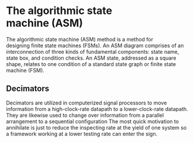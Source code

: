 # The algorithmic state machine (ASM) 
The algorithmic state machine (ASM) method is a method for designing finite state machines (FSMs). An ASM diagram comprises of an interconnection of three kinds of fundamental components: state name, state box, and condition checks. An ASM state, addressed as a square shape, relates to one condition of a standard state graph or finite state machine (FSM).

## Decimators 
Decimators are utilized in computerized signal processors to move information from a high-clock-rate datapath to a lower-clock-rate datapath. They are likewise used to change over information from a parallel arrangement to a sequential configuration 
The most quick motivation to annihilate is just to reduce the inspecting rate at the yield of one system so a framework working at a lower testing rate can enter the sign.
